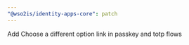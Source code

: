 ```yaml
---
"@wso2is/identity-apps-core": patch
---
```


Add Choose a different option link in passkey and totp flows

